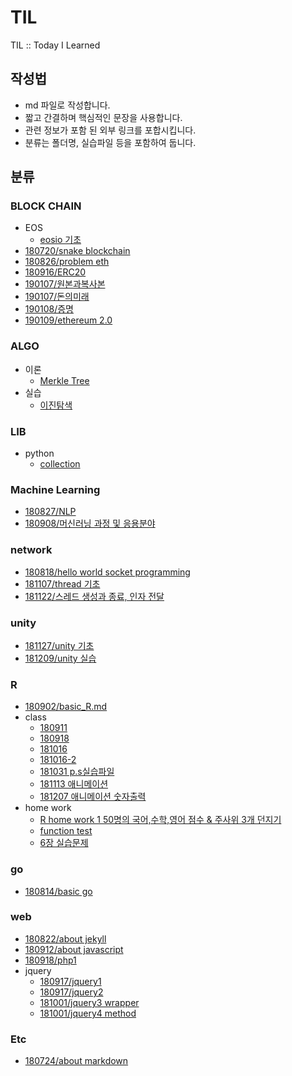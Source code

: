 # TIL
TIL :: Today I Learned

## 작성법
* md 파일로 작성합니다.
* 짧고 간결하며 핵심적인 문장을 사용합니다.
* 관련 정보가 포함 된 외부 링크를 포합시킵니다.
* 분류는 폴더명, 실습파일 등을 포함하여 둡니다.

## 분류
### BLOCK CHAIN
* EOS
  * [eosio 기초](./blockchain/190209_EOSIO.md)
* [180720/snake blockchain](blockchain/180720/180720_snackblockchain.md)
* [180826/problem eth](blockchain/180826_problemETH.md)
* [180916/ERC20](blockchain/180916_ERC20.md)
* [190107/원본과복사본](blockchain/190107_복사본.md)
* [190107/돈의미래](blockchain/190107_돈의미래.md)
* [190108/증명](blockchain/190108_증명.md)
* [190109/ethereum 2.0](blockchain/190108_스마트컨트랙트교육.md)

### ALGO
* 이론
  * [Merkle Tree](algo/merkleroot.md)
* 실습
  * [이진탐색](algo/binary_search.py)

### LIB
* python
  * [collection](lib/python/python_collection.md)

### Machine Learning
* [180827/NLP](machineLearning/180827_NLP.md)
* [180908/머신러닝 과정 및 응용분야](machineLearning/180908_mlflow.md)

### network
* [180818/hello world socket programming](network/180818/180818_helloworld.md)
* [181107/thread 기초](./network/181107/181107_thread.md)
* [181122/스레드 생성과 종료, 인자 전달](./network/181122_thread.c)

### unity
* [181127/unity 기초](./unity/181127/%5B181127%5Dunity.md)
* [181209/unity 실습](./unity/181209/unity_prac.md)
### R
* [180902/basic_R.md](R/181209/unity_prac.md)
* class
  * [180911](./R/class/180911.R)
  * [180918](./R/class/180918.R)
  * [181016](./R/class/181016.R)
  * [181016-2](./R/class/181016-2.R)
  * [181031 p.s실습파일](./R/class/181031.pdf)
  * [181113 애니메이션](./R/class/181113.R)
  * [181207 애니메이션 숫자출력](./R/181207.md)
* home work
  * [R home work 1 50명의 국어,수학,영어 점수 & 주사위 3개 던지기](./R/hw/%23180918_RHomeWork1.pdf)
  * [function test](./R/hw/#181021_RHomeWork2.md)
  * [6장 실습문제](./R/hw/181113_RHomeWork3.R)
### go
* [180814/basic go](./go/180814/180814_basicgo.md)

### web
* [180822/about jekyll](./web/180822_jekyll.md)
* [180912/about javascript](./web/180912_javascript.md)
* [180918/php1](./web/180918_php.md)
* jquery
  * [180917/jquery1](./web/180917_jquery(1).md)
  * [180917/jquery2](./web/180917_jquery(2).md)
  * [181001/jquery3 wrapper](./web/181001_jquery(3).md)
  * [181001/jquery4 method](./web/181001_jquery(4).md)

### Etc
* [180724/about markdown](./etc/180724_markdown.md)

